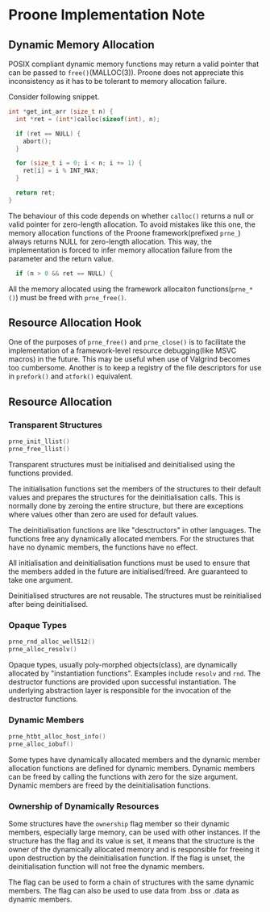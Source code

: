 # Proone Implementation Note
## Dynamic Memory Allocation
POSIX compliant dynamic memory functions may return a valid pointer that can be
passed to `free()`(MALLOC(3)). Proone does not appreciate this inconsistency as
it has to be tolerant to memory allocation failure.

Consider following snippet.

```c
int *get_int_arr (size_t n) {
  int *ret = (int*)calloc(sizeof(int), n);

  if (ret == NULL) {
    abort();
  }

  for (size_t i = 0; i < n; i += 1) {
    ret[i] = i % INT_MAX;
  }

  return ret;
}
```

The behaviour of this code depends on whether `calloc()` returns a null or valid
pointer for zero-length allocation. To avoid mistakes like this one, the memory
allocation functions of the Proone framework(prefixed `prne_`) always returns
NULL for zero-length allocation. This way, the implementation is forced to infer
memory allocation failure from the parameter and the return value.

```c
  if (n > 0 && ret == NULL) {
```

All the memory allocated using the framework allocaiton functions(`prne_*()`)
must be freed with `prne_free()`.

## Resource Allocation Hook
One of the purposes of `prne_free()` and `prne_close()` is to facilitate the
implementation of a framework-level resource debugging(like MSVC macros) in the
future. This may be useful when use of Valgrind becomes too cumbersome. Another
is to keep a registry of the file descriptors for use in `prefork()` and
`atfork()` equivalent.

## Resource Allocation
### Transparent Structures

```c
prne_init_llist()
prne_free_llist()
```

Transparent structures must be initialised and deinitialised using the functions
provided.

The initialisation functions set the members of the structures to their default
values and prepares the structures for the deinitialisation calls. This is
normally done by zeroing the entire structure, but there are exceptions where
values other than zero are used for default values.

The deinitialisation functions are like "desctructors" in other languages. The
functions free any dynamically allocated members. For the structures that have
no dynamic members, the functions have no effect.

All initialisation and deinitialisation functions must be used to ensure that
the members added in the future are initialised/freed. Are guaranteed to take
one argument.

Deinitialised structures are not reusable. The structures must be reinitialised
after being deinitialised.

### Opaque Types

```c
prne_rnd_alloc_well512()
prne_alloc_resolv()
```

Opaque types, usually poly-morphed objects(class), are dynamically allocated by
"instantiation functions". Examples include `resolv` and `rnd`. The destructor
functions are provided upon successful instantiation. The underlying abstraction
layer is responsible for the invocation of the destructor functions.

### Dynamic Members

```c
prne_htbt_alloc_host_info()
prne_alloc_iobuf()
```

Some types have dynamically allocated members and the dynamic member allocation
functions are defined for dynamic members. Dynamic members can be freed by
calling the functions with zero for the size argument. Dynamic members are freed
by the deinitialisation functions.

### Ownership of Dynamically Resources
Some structures have the `ownership` flag member so their dynamic members,
especially large memory, can be used with other instances. If the structure has
the flag and its value is set, it means that the structure is the owner of the
dynamically allocated memory and is responsible for freeing it upon destruction
by the deinitialisation function. If the flag is unset, the deinitialisation
function will not free the dynamic members.

The flag can be used to form a chain of structures with the same dynamic
members. The flag can also be used to use data from .bss or .data as dynamic
members.
